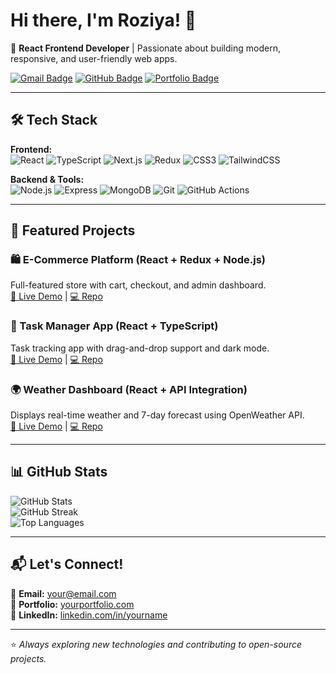 # Hi there, I'm Roziya! 👋  
🚀 **React Frontend Developer** | Passionate about building modern, responsive, and user-friendly web apps.  

[![Gmail Badge](https://img.shields.io/badge/-Gmail-D14836?style=flat&logo=Gmail&logoColor=white)](mailto:your@email.com)
[![GitHub Badge](https://img.shields.io/badge/-GitHub-181717?style=flat&logo=github&logoColor=white)](https://github.com/TukhtayevaRoziya)
[![Portfolio Badge](https://img.shields.io/badge/-Portfolio-000?style=flat&logo=vercel&logoColor=white)](https://yourportfolio.com)

---

## 🛠 Tech Stack
**Frontend:**  
![React](https://img.shields.io/badge/React-61DAFB?style=flat&logo=react&logoColor=black)
![TypeScript](https://img.shields.io/badge/TypeScript-007ACC?style=flat&logo=typescript&logoColor=white)
![Next.js](https://img.shields.io/badge/Next.js-000000?style=flat&logo=nextdotjs&logoColor=white)
![Redux](https://img.shields.io/badge/Redux-764ABC?style=flat&logo=redux&logoColor=white)
![CSS3](https://img.shields.io/badge/CSS-1572B6?style=flat&logo=css3&logoColor=white)
![TailwindCSS](https://img.shields.io/badge/Tailwind-38B2AC?style=flat&logo=tailwind-css&logoColor=white)

**Backend & Tools:**  
![Node.js](https://img.shields.io/badge/Node.js-339933?style=flat&logo=node.js&logoColor=white)
![Express](https://img.shields.io/badge/Express-000000?style=flat&logo=express&logoColor=white)
![MongoDB](https://img.shields.io/badge/MongoDB-47A248?style=flat&logo=mongodb&logoColor=white)
![Git](https://img.shields.io/badge/Git-F05032?style=flat&logo=git&logoColor=white)
![GitHub Actions](https://img.shields.io/badge/GitHub%20Actions-2088FF?style=flat&logo=github-actions&logoColor=white)

---

## 📌 Featured Projects
### 🛍 E-Commerce Platform (React + Redux + Node.js)  
Full-featured store with cart, checkout, and admin dashboard.  
[🔗 Live Demo](#) | [💻 Repo](#)  

### 📅 Task Manager App (React + TypeScript)  
Task tracking app with drag-and-drop support and dark mode.  
[🔗 Live Demo](#) | [💻 Repo](#)  

### 🌍 Weather Dashboard (React + API Integration)  
Displays real-time weather and 7-day forecast using OpenWeather API.  
[🔗 Live Demo](#) | [💻 Repo](#)  

---

## 📊 GitHub Stats
![GitHub Stats](https://github-readme-stats.vercel.app/api?username=TukhtayevaRoziya&show_icons=true&theme=radical)  
![GitHub Streak](https://streak-stats.demolab.com/?user=TukhtayevaRoziya&theme=radical)  
![Top Languages](https://github-readme-stats.vercel.app/api/top-langs/?username=TukhtayevaRoziya&layout=compact&theme=radical)

---

## 📬 Let's Connect!
💌 **Email:** your@email.com  
💼 **Portfolio:** [yourportfolio.com](#)  
📱 **LinkedIn:** [linkedin.com/in/yourname](#)  

---

⭐ *Always exploring new technologies and contributing to open-source projects.*
